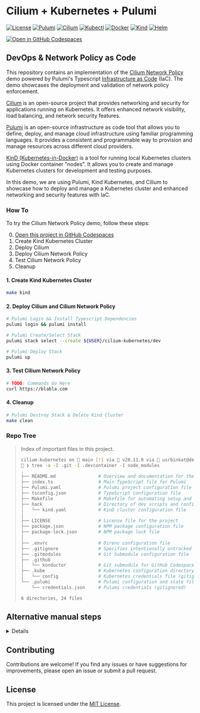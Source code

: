# Cilium + Kubernetes + Pulumi

[![License](https://img.shields.io/github/license/usrbinkat/iac-mesh-pac)]() [![Pulumi](https://img.shields.io/badge/pulumi-v3.101.1-blueviolet)](https://www.pulumi.com/docs/get-started/install/) [![Cilium](https://img.shields.io/badge/cilium-v1.14.5-blueviolet)](https://docs.cilium.io/en/v1.9/gettingstarted/kind/) [![Kubectl](https://img.shields.io/badge/kubectl-v1.29.0-blueviolet)](https://kubernetes.io/docs/tasks/tools/install-kubectl/) [![Docker](https://img.shields.io/badge/docker-v24.0.7-blueviolet)](https://docs.docker.com/get-docker/) [![Kind](https://img.shields.io/badge/kind-v0.20.0-blueviolet)](https://kind.sigs.k8s.io/docs/user/quick-start/) [![Helm](https://img.shields.io/badge/helm-v3.13.3-blueviolet)](https://helm.sh/docs/intro/install/)

[![Open in GitHub Codespaces](https://github.com/codespaces/badge.svg)](https://codespaces.new/usrbinkat/cilium-kubernetes)

## DevOps & Network Policy as Code

This repository contains an implementation of the [Cilium Network Policy](https://docs.cilium.io/en/v1.9/gettingstarted/kind/#deploy-cilium) demo powered by Pulumi's Typescript [Infrastructure as Code](https://www.pulumi.com/what-is/what-is-infrastructure-as-code) (IaC). The demo showcases the deployment and validation of network policy enforcement.

[Cilium](https://cilium.io/) is an open-source project that provides networking and security for applications running on Kubernetes. It offers enhanced network visibility, load balancing, and network security features.

[Pulumi](https://www.pulumi.com/) is an open-source infrastructure as code tool that allows you to define, deploy, and manage cloud infrastructure using familiar programming languages. It provides a consistent and programmable way to provision and manage resources across different cloud providers.

[KinD (Kubernetes-in-Docker)](https://kind.sigs.k8s.io/) is a tool for running local Kubernetes clusters using Docker container "nodes". It allows you to create and manage Kubernetes clusters for development and testing purposes.

In this demo, we are using Pulumi, Kind Kubernetes, and Cilium to showcase how to deploy and manage a Kubernetes cluster and enhanced networking and security features with IaC.

### How To

To try the Cilium Network Policy demo, follow these steps:

0. [Open this project in GitHub Codespaces](https://codespaces.new/usrbinkat/cilium-kubernetes)
1. Create Kind Kubernetes Cluster
2. Deploy Cilium
3. Deploy Cilium Network Policy
4. Test Cilium Network Policy
5. Cleanup

#### 1. Create Kind Kubernetes Cluster

```bash
make kind
```

#### 2. Deploy Cilium and Cilium Network Policy

```bash
# Pulumi Login && Install Typescript Dependencies
pulumi login && pulumi install

# Pulumi Create/Select Stack
pulumi stack select --create ${USER}/cilium-kubernetes/dev

# Pulumi Deploy Stack
pulumi up
```

#### 3. Test Cilium Network Policy

```bash
# TODO: Commands Go Here
curl https://blabla.com
```

#### 4. Cleanup

```bash
# Pulumi Destroy Stack & Delete Kind Cluster
make clean
```

### Repo Tree

> Index of important files in this project.
>
> ```bash
> cilium-kubernetes on  main [!] via  v20.11.0 via  usrbinkat@dev
> 🐋 ❯ tree -a -I .git -I .devcontainer -I node_modules
> .
> ├── README.md                # Overview and documentation for the project
> ├── index.ts                 # Main TypeScript file for Pulumi
> ├── Pulumi.yaml              # Pulumi project configuration file
> ├── tsconfig.json            # TypeScript configuration file
> ├── Makefile                 # Makefile for automating setup and deployment
> ├── hack                     # Directory of dev scripts and configurations
> │   └── kind.yaml            # KinD cluster configuration file
> │
> ├── LICENSE                  # License file for the project
> ├── package.json             # NPM package configuration file
> ├── package-lock.json        # NPM package lock file
> │
> ├── .envrc                   # Direnv configuration file
> ├── .gitignore               # Specifies intentionally untracked files to ignore
> ├── .gitmodules              # Git Submodule configuration file
> ├── .github
> │   └── konductor            # Git submodule for GitHub Codespaces Devcontainer
> ├── .kube                    # Kubernetes configuration directory
> │   └── config               # Kubernetes credentials file (gitignored)
> └── .pulumi                  # Pulumi configuration and state files
>     └── credentials.json     # Pulumi credentials (gitignored)
>
> 6 directories, 24 files
> ```

## Alternative manual steps

<details>

```bash
########################################################################
# Create Kind Cluster
kind create --config hack/kind.yaml

# Add cilium helm repo
helm repo add cilium https://helm.cilium.io

# Deploy cilium
helm upgrade --install cilium cilium/cilium --namespace kube-system --version 1.14.5 --values hack/cilium.yaml

# cilium status
cilium status --wait --wait-duration 2m0s

########################################################################
# Starwars Empire vs Rebels Demo App
# https://docs.solo.io/gloo-network/main/quickstart/#policy

export CILIUM_VERSION=1.14.5
kubectl create ns starwars
kubectl -n starwars apply -f https://raw.githubusercontent.com/cilium/cilium/$CILIUM_VERSION/examples/minikube/http-sw-app.yaml

# Apply policy
kubectl apply -f hack/ciliumnetpol.yaml
kubectl get ciliumnetworkpolicy

# Curl policy compliant
kubectl exec tiefighter -n starwars -- curl -s -XPOST deathstar.starwars.svc.cluster.local/v1/request-landing

# Curl policy non-compliant
kubectl exec xwing -n starwars -- curl -s -XPOST deathstar.starwars.svc.cluster.local/v1/request-landing

# check labels
kubectl get pods -n starwars --show-labels
```

</details>

## Contributing

Contributions are welcome! If you find any issues or have suggestions for improvements, please open an issue or submit a pull request.

## License

This project is licensed under the [MIT License](LICENSE).
